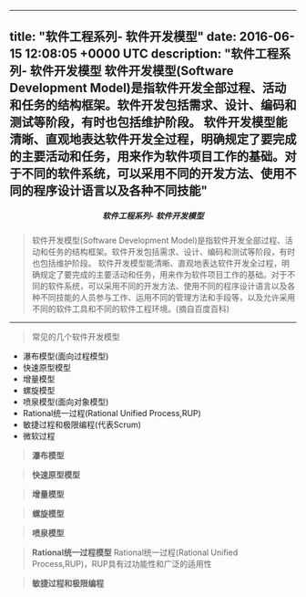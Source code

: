 
---
title: "软件工程系列- 软件开发模型"
date: 2016-06-15 12:08:05 +0000 UTC
description: "软件工程系列-  软件开发模型  软件开发模型(Software Development Model)是指软件开发全部过程、活动和任务的结构框架。软件开发包括需求、设计、编码和测试等阶段，有时也包括维护阶段。 软件开发模型能清晰、直观地表达软件开发全过程，明确规定了要完成的主要活动和任务，用来作为软件项目工作的基础。对于不同的软件系统，可以采用不同的开发方法、使用不同的程序设计语言以及各种不同技能"
---
##### <center>软件工程系列-  软件开发模型</center>

> 软件开发模型(Software Development Model)是指软件开发全部过程、活动和任务的结构框架。软件开发包括需求、设计、编码和测试等阶段，有时也包括维护阶段。 软件开发模型能清晰、直观地表达软件开发全过程，明确规定了要完成的主要活动和任务，用来作为软件项目工作的基础。对于不同的软件系统，可以采用不同的开发方法、使用不同的程序设计语言以及各种不同技能的人员参与工作、运用不同的管理方法和手段等，以及允许采用不同的软件工具和不同的软件工程环境。(摘自百度百科)

---

>常见的几个软件开发模型

+ 瀑布模型(面向过程模型)
+ 快速原型模型
+ 增量模型
+ 螺旋模型
+ 喷泉模型(面向对象模型)
+ Rational统一过程(Rational Unified Process,RUP)
+ 敏捷过程和极限编程(代表Scrum)
+ 微软过程

>**瀑布模型**

>**快速原型模型**

>**增量模型**

>**螺旋模型**

>**喷泉模型**

>**Rational统一过程模型**
  Rational统一过程(Rational Unified Process,RUP)，RUP具有过功能性和广泛的适用性

>**敏捷过程和极限编程**


